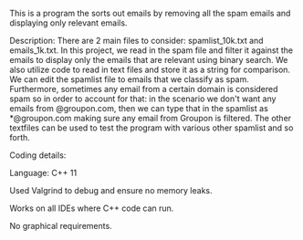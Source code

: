 This is a program the sorts out emails by removing all the spam emails and displaying only relevant emails.

Description: There are 2 main files to consider: spamlist_10k.txt and emails_1k.txt. In this project, we read in the spam file and filter it against the emails to display 
             only the emails that are relevant using binary search. We also utilize code to read in text files and store it as a string for comparison. We can edit the 
             spamlist file to emails that we classify as spam. Furthermore, sometimes any email from a certain domain is considered spam so in order to account for that:
             in the scenario we don't want any emails from @groupon.com, then we can type that in the spamlist as *@groupon.com making sure any email from Groupon is 
             filtered. The other textfiles can be used to test the program with various other spamlist and so forth.



Coding details:

Language: C++ 11

Used Valgrind to debug and ensure no memory leaks. 

Works on all IDEs where C++ code can run.

No graphical requirements.
